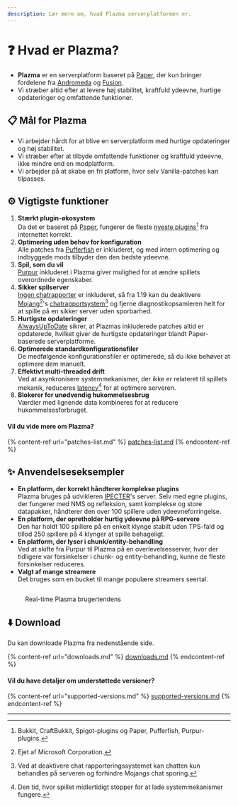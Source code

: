 ```yaml
---
description: Lær mere om, hvad Plazma serverplatformen er.
---
```


# ❓ Hvad er Plazma?

- **Plazma** er en serverplatform baseret på [Paper](https://github.com/PaperMC/Paper), der kun bringer fordelene fra [Andromeda](https://github.com/EarendelArchived/Andromeda) og [Fusion](https://github.com/RuinedTechnologyUnify/Fusion).
- Vi stræber altid efter at levere høj stabilitet, kraftfuld ydeevne, hurtige opdateringer og omfattende funktioner.

## 📋 Mål for Plazma <a href="#id-1" id="id-1"></a>

- Vi arbejder hårdt for at blive en serverplatform med hurtige opdateringer og høj stabilitet.
- Vi stræber efter at tilbyde omfattende funktioner og kraftfuld ydeevne, ikke mindre end en modplatform.
- Vi arbejder på at skabe en fri platform, hvor selv Vanilla-patches kan tilpasses.

## ⚙️ Vigtigste funktioner <a href="#id-2" id="id-2"></a>

1. **Stærkt plugin-økosystem**\
   Da det er baseret på [Paper](https://github.com/PaperMC/Paper), fungerer de fleste [nyeste plugins](#user-content-fn-1)[^1] fra internettet korrekt.
2. **Optimering uden behov for konfiguration**\
   Alle patches fra [Pufferfish](https://github.com/pufferfish-gg/Pufferfish) er inkluderet, og med intern optimering og indbyggede mods tilbyder den den bedste ydeevne.
3. **Spil, som du vil**\
   [Purpur](https://github.com/PurpurMC/Purpur) inkluderet i Plazma giver mulighed for at ændre spillets overordnede egenskaber.
4. **Sikker spilserver**\
   [Ingen chatrapporter](https://github.com/Aizistral-Studios/No-Chat-Reports) er inkluderet, så fra 1.19 kan du deaktivere [Mojang](#user-content-fn-2)[^2]'s [chatrapportsystem](#user-content-fn-3)[^3] og fjerne diagnostikopsamleren helt for at spille på en sikker server uden sporbarhed.
5. **Hurtigste opdateringer**\
   [AlwaysUpToDate](https://github.com/PlazmaMC/AlwaysUpToDate) sikrer, at Plazmas inkluderede patches altid er opdaterede, hvilket giver de hurtigste opdateringer blandt Paper-baserede serverplatforme.
6. **Optimerede standardkonfigurationsfiler**\
   De medfølgende konfigurationsfiler er optimerede, så du ikke behøver at optimere dem manuelt.
7. **Effektivt multi-threaded drift**\
   Ved at asynkronisere systemmekanismer, der ikke er relateret til spillets mekanik, reduceres [latency](#user-content-fn-4)[^4] for at optimere serveren.
8. **Blokerer for unødvendig hukommelsesbrug**\
   Værdier med lignende data kombineres for at reducere hukommelsesforbruget.

#### Vil du vide mere om Plazma? <a href="#etc-1" id="etc-1"></a>

{% content-ref url="patches-list.md" %}
[patches-list.md](patches-list.md)
{% endcontent-ref %}

## ✨ Anvendelseseksempler <a href="#id-3" id="id-3"></a>

- **En platform, der korrekt håndterer komplekse plugins**\
  Plazma bruges på udvikleren [IPECTER](https://github.com/IPECTER)'s server. Selv med egne plugins, der fungerer med NMS og refleksion, samt komplekse og store datapakker, håndterer den over 100 spillere uden ydeevneforringelse.
- **En platform, der opretholder hurtig ydeevne på RPG-servere**\
  Den har holdt 100 spillere på en enkelt klynge stabilt uden TPS-fald og tillod 250 spillere på 4 klynger at spille behageligt.
- **En platform, der lyser i chunk/entity-behandling**\
  Ved at skifte fra Purpur til Plazma på en overlevelsesserver, hvor der tidligere var forsinkelser i chunk- og entity-behandling, kunne de fleste forsinkelser reduceres.
- **Valgt af mange streamere**\
  Det bruges som en bucket til mange populære streamers seertal.

<figure>
   <img src="https://badge.plazmamc.org/internal/bstats" alt="">
   
   <figcaption><p>Real-time Plasma brugertendens</p></figcaption>
</figure>

## ⬇️ Download

Du kan downloade Plazma fra nedenstående side.

{% content-ref url="downloads.md" %}
[downloads.md](downloads.md)
{% endcontent-ref %}

#### Vil du have detaljer om understøttede versioner?

{% content-ref url="supported-versions.md" %}
[supported-versions.md](supported-versions.md)
{% endcontent-ref %}

***

[^1]: Bukkit, CraftBukkit, Spigot-plugins og Paper, Pufferfish, Purpur-plugins.

[^2]: Ejet af Microsoft Corporation.

[^3]: Ved at deaktivere chat rapporteringssystemet kan chatten kun behandles på serveren og forhindre Mojangs chat sporing.

[^4]: Den tid, hvor spillet midlertidigt stopper for at lade systemmekanismer fungere.
